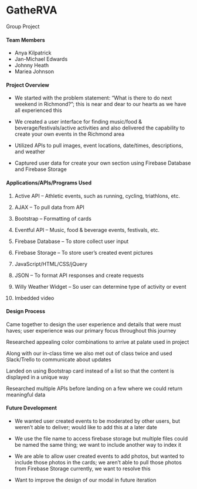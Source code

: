 # GatheRVA
Group Project



#### Team Members
* Anya Kilpatrick
* Jan-Michael Edwards
* Johnny Heath
* Mariea Johnson

#### Project Overview

* We started with the problem statement: “What is there to do next weekend in Richmond?”; this is near and dear to our hearts as we have all experienced this

* We created a user interface for finding music/food & beverage/festivals/active activities and also delivered the capability to create your own events in the Richmond area

* Utilized APIs to pull images, event locations, date/times, descriptions, and weather

* Captured user data for create your own section using Firebase Database and Firebase Storage

#### Applications/APIs/Programs Used

1. Active API – Athletic events, such as running, cycling, triathlons, etc.

2. AJAX – To pull data from API

3. Bootstrap – Formatting of cards

4. Eventful API – Music, food & beverage events, festivals, etc.

5. Firebase Database – To store collect user input

6. Firebase Storage – To store user’s created event pictures

7. JavaScript/HTML/CSS/jQuery

8. JSON – To format API responses and create requests

9. Willy Weather Widget – So user can determine type of activity or event

10. Imbedded video 

#### Design Process

Came together to design the user experience and details that were must haves; user experience was our primary focus throughout this journey

Researched appealing color combinations to arrive at palate used in project

Along with our in-class time we also met out of class twice and used Slack/Trello to communicate about updates

Landed on using Bootstrap card instead of a list so that the content is displayed in a unique way

Researched multiple APIs before landing on a few where we could return meaningful data


#### Future Development

* We wanted user created events to be moderated by other users, but weren’t able to deliver; would like to add this at a later date

* We use the file name to access firebase storage but multiple files could be named the same thing; we want to include another way to index it

* We are able to allow user created events to add photos, but wanted to include those photos in the cards; we aren’t able to pull those photos from Firebase Storage currently, we want to resolve this

* Want to improve the design of our modal in future iteration


